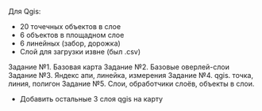 Для Qgis:
+ 20 точечных объектов в слое
+ 6 объектов в площадном слое
+ 6 линейных (забор, дорожка)
+ Слой для загрузки извне (был .csv)

Задание №1. Базовая карта
Задание №2. Базовые оверлей-слои
Задание №3. Яндекс апи, линейка, измерения
Задание №4. qgis. точка, линия, полигон
Задание №5. Слои, обработчики слоёв, объекты в слои.
+ Добавить остальные 3 слоя qgis на карту